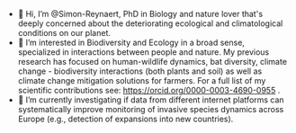 - 👋 Hi, I’m @Simon-Reynaert, PhD in Biology and nature lover that's deeply concerned about the deteriorating ecological and climatological conditions on our planet.
- 👀 I’m interested in Biodiversity and Ecology in a broad sense, specialized in interactions between people and nature. My previous research has focused on human-wildlife dynamics, bat diversity, climate change - biodiversity interactions (both plants and soil) as well as climate change mitigation solutions for farmers. For a full list of my scientific contributions see: https://orcid.org/0000-0003-4690-0955 .
- 🌱 I’m currently investigating if data from different internet platforms can systematically improve monitoring of invasive species dynamics across Europe (e.g., detection of expansions into new countries).

<!---
Simon-Reynaert/Simon-Reynaert is a ✨ special ✨ repository because its `README.md` (this file) appears on your GitHub profile.
You can click the Preview link to take a look at your changes.
--->
